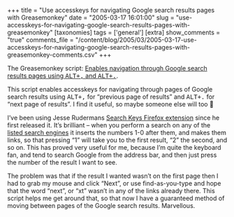 +++
title = "Use accesskeys for navigating Google search results pages with Greasemonkey"
date = "2005-03-17 16:01:00"
slug = "use-accesskeys-for-navigating-google-search-results-pages-with-greasemonkey"
[taxonomies]
tags = ['general']
[extra]
show_comments = "true"
comments_file = "/content/blog/2005/03/2005-03-17-use-accesskeys-for-navigating-google-search-results-pages-with-greasemonkey-comments.csv"
+++

The Greasemonkey script: [Enables navigation through Google search results pages using <kbd>ALT+,</kbd> and <kbd>ALT+.</kbd>](http://philwilson.org/code/greasemonkey/google-accesskeys.user.js).

This script enables accesskeys for navigating through pages of Google search results using <kbd>ALT+,</kbd> for “previous page of results” and <kbd>ALT+.</kbd> for “next page of results”. I find it useful, so maybe someone else will too 🙂

I’ve been using Jesse Rudermans [Search Keys Firefox extension](http://www.squarefree.com/extensions/search-keys/) since he first released it. It’s brilliant – when you perform a search on any of the [listed search engines](http://www.squarefree.com/extensions/search-keys/) it inserts the numbers 1-0 after them, and makes them links, so that pressing “1” will take you to the first result, “2” the second, and so on. This has proved very useful for me, because I’m quite the keyboard fan, and tend to search Google from the address bar, and then just press the number of the result I want to see.

The problem was that if the result I wanted wasn’t on the first page then I had to grab my mouse and click “Next”, or use find-as-you-type and hope that the word “next”, or “xt” wasn’t in any of the links already there. This script helps me get around that, so that now I have a guaranteed method of moving between pages of the Google search results. Marvellous.
